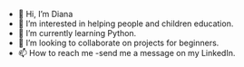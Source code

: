 - 👋 Hi, I’m Diana
- 👀 I’m interested in helping people and children education.
- 🌱 I’m currently learning Python.
- 💞️ I’m looking to collaborate on projects for beginners.
- 📫 How to reach me -send me a message on my LinkedIn.

<!---
bemep007/bemep007 is a ✨ special ✨ repository because its `README.md` (this file) appears on your GitHub profile.
You can click the Preview link to take a look at your changes.
--->
